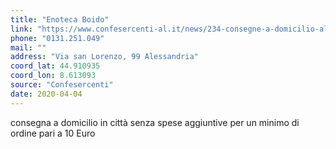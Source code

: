 ```yaml
---
title: "Enoteca Boido"
link: "https://www.confesercenti-al.it/news/234-consegne-a-domicilio-alessandria-lista-aggiornata-al-26-marzo.html"
phone: "0131.251.049"
mail: ""
address: "Via san Lorenzo, 99 Alessandria"
coord_lat: 44.910935
coord_lon: 8.613093
source: "Confesercenti"
date: 2020-04-04
---
```


consegna a domicilio in città senza spese aggiuntive per un minimo di ordine pari a 10 Euro
